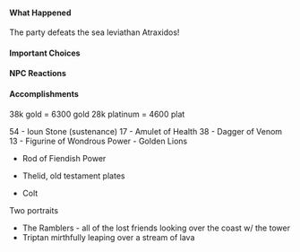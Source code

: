 #### What Happened
The party defeats the sea leviathan Atraxidos!

#### Important Choices

#### NPC Reactions

#### Accomplishments
38k gold = 6300 gold
28k platinum = 4600 plat

54 - Ioun Stone (sustenance)
17 - Amulet of Health
38 - Dagger of Venom
13 - Figurine of Wondrous Power - Golden Lions

* Rod of Fiendish Power

* Thelid, old testament plates
* Colt

Two portraits
* The Ramblers - all of the lost friends looking over the coast w/ the tower
* Triptan mirthfully leaping over a stream of lava
